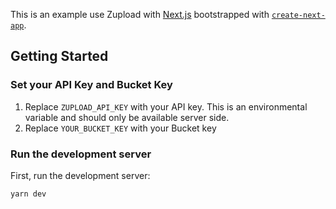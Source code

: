 This is an example use Zupload with [Next.js](https://nextjs.org/) bootstrapped with [`create-next-app`](https://github.com/vercel/next.js/tree/canary/packages/create-next-app).

## Getting Started

### Set your API Key and Bucket Key

1. Replace `ZUPLOAD_API_KEY` with your API key. This is an environmental variable and should only be available server side.
2. Replace `YOUR_BUCKET_KEY` with your Bucket key

### Run the development server

First, run the development server:

```bash
yarn dev
```
